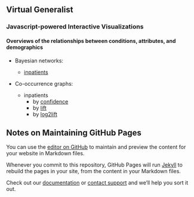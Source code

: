## Virtual Generalist

### Javascript-powered Interactive Visualizations

#### Overviews of the relationships between conditions, attributes, and demographics

* Bayesian networks:
   - [inpatients](https://rmhorton.github.io/virtual-generalist/bayes_net_inpatient.html)

* Co-occurrence graphs:
   - inpatients
      + by [confidence](https://rmhorton.github.io/virtual-generalist/inpatient_cooccurrence.html?weight=confidence)
      + by [lift](https://rmhorton.github.io/virtual-generalist/inpatient_cooccurrence.html?weight=lift)
      + by [log2lift](https://rmhorton.github.io/virtual-generalist/inpatient_cooccurrence.html?weight=log2lift)

## Notes on Maintaining GitHub Pages

You can use the [editor on GitHub](https://github.com/rmhorton/virtual-generalist/edit/main/docs/index.md) to maintain and preview the content for your website in Markdown files.

Whenever you commit to this repository, GitHub Pages will run [Jekyll](https://jekyllrb.com/) to rebuild the pages in your site, from the content in your Markdown files.

Check out our [documentation](https://docs.github.com/categories/github-pages-basics/) or [contact support](https://support.github.com/contact) and we’ll help you sort it out.
